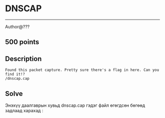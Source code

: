 # DNSCAP
*** 
Author@???
## 500 points

## Description
    Found this packet capture. Pretty sure there's a flag in here. Can you find it!?
    /dnscap.cap

## Solve
Энэхүү даалгаврын хувьд dnscap.cap гэдэг файл өгөгдсөн бөгөөд задлаад харахад :
<p align="center">
  <img src=">
</p>
